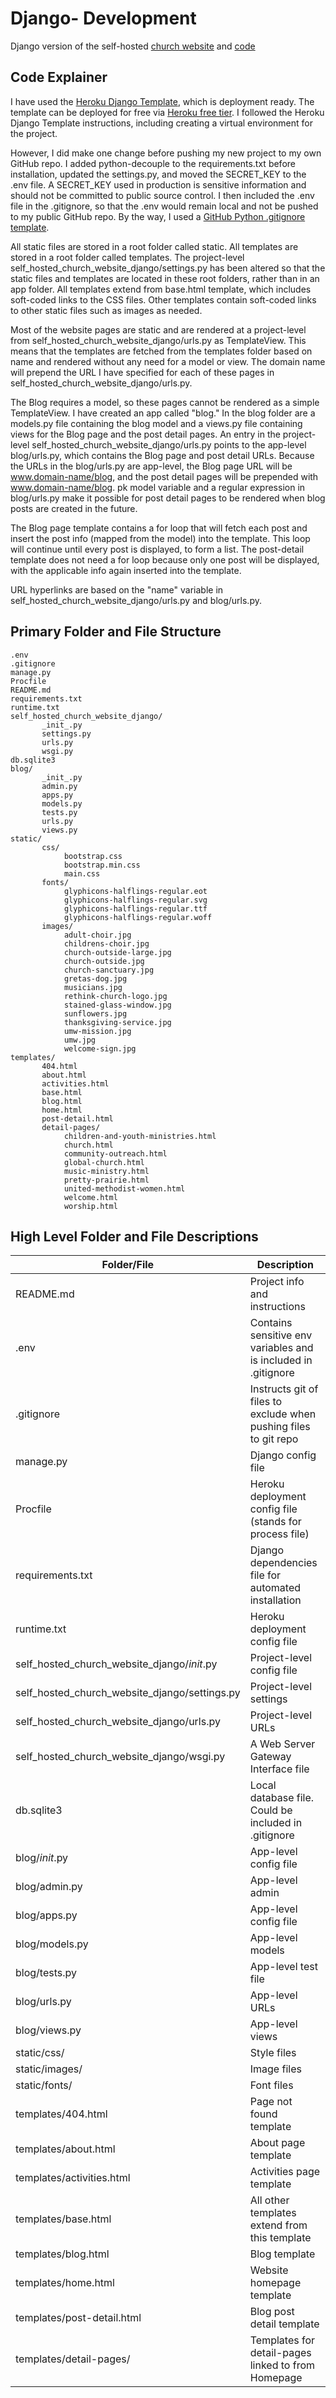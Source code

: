 # Django- Development

Django version of the self-hosted [church website](https://self-hosted-church-website.herokuapp.com) and [code](https://github.com/KatherineMichel/self-hosted-church-website-django)<br>

## Code Explainer

I have used the [Heroku Django Template](https://github.com/heroku/heroku-django-template), which is deployment ready. The template can be deployed for free via [Heroku free tier](https://www.heroku.com/pricing). I followed the Heroku Django Template instructions, including creating a virtual environment for the project. 

However, I did make one change before pushing my new project to my own GitHub repo. I added python-decouple to the requirements.txt before installation, updated the settings.py, and moved the SECRET_KEY to the .env file. A SECRET_KEY used in production is sensitive information and should not be committed to public source control. I then included the .env file in the .gitignore, so that the .env would remain local and not be pushed to my public GitHub repo. By the way, I used a [GitHub Python .gitignore template](https://github.com/github/gitignore).

All static files are stored in a root folder called static. All templates are stored in a root folder called templates. The project-level self_hosted_church_website_django/settings.py has been altered so that the static files and templates are located in these root folders, rather than in an app folder. All templates extend from base.html template, which includes soft-coded links to the CSS files. Other templates contain soft-coded links to other static files such as images as needed.

Most of the website pages are static and are rendered at a project-level from self_hosted_church_website_django/urls.py as TemplateView. This means that the templates are fetched from the templates folder based on name and rendered without any need for a model or view. The domain name will prepend the URL I have specified for each of these pages in self_hosted_church_website_django/urls.py. 

The Blog requires a model, so these pages cannot be rendered as a simple TemplateView. I have created an app called "blog." In the blog folder are a models.py file containing the blog model and a views.py file containing views for the Blog page and the post detail pages. An entry in the project-level self_hosted_church_website_django/urls.py points to the app-level blog/urls.py, which contains the Blog page and post detail URLs. Because the URLs in the blog/urls.py are app-level, the Blog page URL will be www.domain-name/blog, and the post detail pages will be prepended with www.domain-name/blog. pk model variable and a regular expression in blog/urls.py make it possible for post detail pages to be rendered when blog posts are created in the future. 

The Blog page template contains a for loop that will fetch each post and insert the post info (mapped from the model) into the template. This loop will continue until every post is displayed, to form a list. The post-detail template does not need a for loop because only one post will be displayed, with the applicable info again inserted into the template. 

URL hyperlinks are based on the "name" variable in self_hosted_church_website_django/urls.py and blog/urls.py.

<!--
Admin: The blog model fields map to information inputted. 
-->

## Primary Folder and File Structure

    .env
    .gitignore
    manage.py
    Procfile
    README.md
    requirements.txt
    runtime.txt
    self_hosted_church_website_django/
           _init_.py
           settings.py
           urls.py
           wsgi.py
    db.sqlite3
    blog/
           _init_.py
           admin.py
           apps.py
           models.py
           tests.py
           urls.py
           views.py
    static/    
           css/
                bootstrap.css
                bootstrap.min.css
                main.css
           fonts/   
                glyphicons-halflings-regular.eot
                glyphicons-halflings-regular.svg
                glyphicons-halflings-regular.ttf
                glyphicons-halflings-regular.woff
           images/
                adult-choir.jpg
                childrens-choir.jpg
                church-outside-large.jpg
                church-outside.jpg
                church-sanctuary.jpg
                gretas-dog.jpg
                musicians.jpg
                rethink-church-logo.jpg
                stained-glass-window.jpg
                sunflowers.jpg
                thanksgiving-service.jpg
                umw-mission.jpg
                umw.jpg
                welcome-sign.jpg
    templates/
           404.html
           about.html
           activities.html
           base.html
           blog.html
           home.html             
           post-detail.html             
           detail-pages/
                children-and-youth-ministries.html
                church.html
                community-outreach.html
                global-church.html
                music-ministry.html
                pretty-prairie.html
                united-methodist-women.html
                welcome.html
                worship.html
           
## High Level Folder and File Descriptions

| Folder/File                                     | Description                                                           |
| ----------------------------------------------- | --------------------------------------------------------------------- |
| README.md                                       | Project info and instructions                                         |
| .env                                            | Contains sensitive env variables and is included in .gitignore        |
| .gitignore                                      | Instructs git of files to exclude when pushing files to git repo      |
| manage.py                                       | Django config file                                                    |
| Procfile                                        | Heroku deployment config file (stands for process file)               |
| requirements.txt                                | Django dependencies file for automated installation                   |
| runtime.txt                                     | Heroku deployment config file                                         |
| self_hosted_church_website_django/_init_.py     | Project-level config file                                             |
| self_hosted_church_website_django/settings.py   | Project-level settings                                                |
| self_hosted_church_website_django/urls.py       | Project-level URLs                                                    |
| self_hosted_church_website_django/wsgi.py       | A Web Server Gateway Interface file                                   |
| db.sqlite3                                      | Local database file. Could be included in .gitignore                  |
| blog/_init_.py                                  | App-level config file                                                 | 
| blog/admin.py                                   | App-level admin                                                       | 
| blog/apps.py                                    | App-level config file                                                 | 
| blog/models.py                                  | App-level models                                                      | 
| blog/tests.py                                   | App-level test file                                                   | 
| blog/urls.py                                    | App-level URLs                                                        | 
| blog/views.py                                   | App-level views                                                       |
| static/css/                                     | Style files                                                           |
| static/images/                                  | Image files                                                           |
| static/fonts/                                   | Font files                                                            |
| templates/404.html                              | Page not found template                                               |
| templates/about.html                            | About page template                                                   |
| templates/activities.html                       | Activities page template                                              |
| templates/base.html                             | All other templates extend from this template                         |
| templates/blog.html                             | Blog template                                                         |
| templates/home.html                             | Website homepage template                                             |
| templates/post-detail.html                      | Blog post detail template                                             |
| templates/detail-pages/                         | Templates for detail-pages linked to from Homepage                    |
